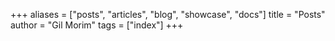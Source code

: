 +++
aliases = ["posts", "articles", "blog", "showcase", "docs"]
title = "Posts"
author = "Gil Morim"
tags = ["index"]
+++